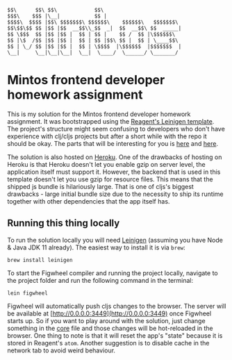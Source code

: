 ```
$$\      $$\ $$\            $$\                         
$$$\    $$$ |\__|           $$ |                        
$$$$\  $$$$ |$$\ $$$$$$$\ $$$$$$\    $$$$$$\   $$$$$$$\ 
$$\$$\$$ $$ |$$ |$$  __$$\\_$$  _|  $$  __$$\ $$  _____|
$$ \$$$  $$ |$$ |$$ |  $$ | $$ |    $$ /  $$ |\$$$$$$\  
$$ |\$  /$$ |$$ |$$ |  $$ | $$ |$$\ $$ |  $$ | \____$$\ 
$$ | \_/ $$ |$$ |$$ |  $$ | \$$$$  |\$$$$$$  |$$$$$$$  |
\__|     \__|\__|\__|  \__|  \____/  \______/ \_______/ 
```

# Mintos frontend developer homework assignment

This is my solution for the Mintos frontend developer homework assignment. 
It was bootstrapped using the [Reagent's Leinigen template](https://github.com/reagent-project/reagent-template). 
The project's structure might seem confusing to developers who don't have experience with clj/cljs projects but after a
short while with the repo it should be okay.  The parts that will be interesting for you is [here](src/cljs/mintos_hw/core.cljs)
and [here](resources/public/css/site.css).

The solution is also hosted on [Heroku](https://rocky-chamber-01633.herokuapp.com/). One of the drawbacks of hosting on Heroku
is that Heroku doesn't let you enable gzip on server level, the application itself must support it. However, the backend
that is used in this template doesn't let you use gzip for resource files. This means that the shipped js bundle is 
hilariously large. That is one of cljs's biggest drawbacks - large initial bundle size due to the necessity to ship its 
runtime together with other dependencies that the app itself has.

## Running this thing locally

To run the solution locally you will need [Leinigen](https://leiningen.org/) (assuming you have Node & Java JDK 11 already). The easiest way to install it is via `brew`:

```
brew install leinigen
``` 

To start the Figwheel compiler and running the project locally, navigate to the project folder and run the following command in the terminal:

```
lein figwheel
```

Figwheel will automatically push cljs changes to the browser. The server will be available at [http://0.0.0.0:3449](http://0.0.0.0:3449) once Figwheel starts up. 
So if you want to play around with the solution, just change something in the  [core](src/cljs/mintos_hw/core.cljs) file
and those changes will be hot-reloaded in the browser. One thing to note is that it will reset the app's "state" because
it is stored in Reagent's `atom`. Another suggestion is to disable cache in the network tab to avoid weird behaviour. 
